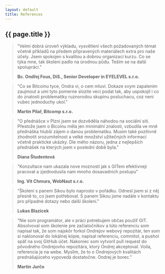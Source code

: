 ```yaml
---
layout: default
title: References
---
```


## {{ page.title }}

> "Velmi dobrá úroveň výkladu, vysvětlení všech požadovaných témat včetně příkladů na předem připravených materiálech extra pro naše účely. Jsem spokojen s kvalitou a dobrou organizací  kurzu. Co se týka mne, tak školení padlo na úrodnou půdu. Teším se na další spolupráci."
>
> __Bc. Ondřej Fous, DiS., Senior Developer in EYELEVEL s.r.o.__

> "Co se Bitcoinu tyce, Ondra vi, o cem mluvi. Dokaze svym zapalenim zaujmout a umi tyto pomerne slozite veci podat tak, aby uspokojil i co do znalosti problematiky ruznorodou skupinu posluchacu, coz neni vubec jednoduchy ukol."
>
> __Martin Pilař, Bitcomp s.r.o.__

> "O přednášce v Plzni jsem se dozvěděla náhodou na sociální síti. Přestože jsem o Bicoinu měla jen minimální znalosti, vzbudila ve mně přednáška hlubší zájem o danou problematiku. Musím také pozitivně zhodnotit srozumitelnost a velké množství užitečných informací včetně praktické ukázky. Dle mého názoru, jedna z nejlepších přednášek na kterých jsem v poslední době byla."
>
> __Diana Študentová__

> "Konzultace nam ukazala nove moznosti jak s GITem efektivneji pracovat a zjednodusila nam mnoho dosavadnich postupu"
>
> __Ing. Vit Chmura, WebNaut s.r.o.__

> "Školení s panem Sikou bylo naprosto v pořádku. Odnesl jsem si z něj přesně to, co jsem potřeboval. S panem Sikou jsme nadále v kontaktu pro případné dotazy nebo další školení."
>
> __Lukas Blazicek__

> "Nie som programátor, ale v práci potrebujem občas použiť GIT. Absolvoval som školenie pre začiatočníkov a túto referenciu som napísal tak, že som najskôr forkol Ondrejov webový repozitár, ten som si naklonoval do lokálnej kópie, napísal referenciu, commitol, a pushol späť na svoj GitHub účet. Nakoniec som vytvoril pull request do pôvodného Ondrejovho repozitára, ktorý Ondrej akceptoval. Voila, referencia je na webe. Myslím, že to o Ondrejových kvalitách prednášajúceho vypovedá dostatočne. Ondrej je borec."
>
> __Martin Jurčo__

